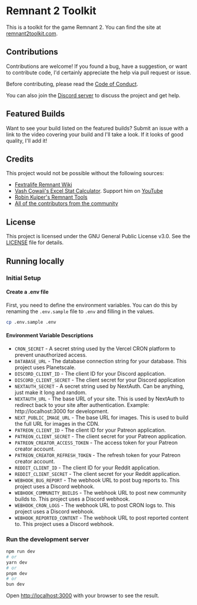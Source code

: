 # Remnant 2 Toolkit

This is a toolkit for the game Remnant 2. You can find the site at [remnant2toolkit.com](https://remnant2toolkit.com).

## Contributions

Contributions are welcome! If you found a bug, have a suggestion, or want to contribute code, I'd certainly appreciate the help via pull request or issue.

Before contributing, please read the [Code of Conduct](CODE_OF_CONDUCT.md).

You can also join the [Discord server](https://discord.gg/kgVaU3zAQ7) to discuss the project and get help.

## Featured Builds

Want to see your build listed on the featured builds? Submit an issue with a link to the video covering your build and I'll take a look. If it looks of good quality, I'll add it!

## Credits

This project would not be possible without the following sources:

- [Fextralife Remnant Wiki](https://remnant2.wiki.fextralife.com/Remnant+2+Wiki)
- [Vash Cowaii's Excel Stat Calculator](https://docs.google.com/spreadsheets/d/1I7vkh50KWJZSxNy4FqxvniFWBstJQEMtpwtxQ3ByoPw/edit?pli=1). Support him on [YouTube](https://www.youtube.com/@VashCowaii)
- [Robin Kuiper's Remnant Tools](https://remnant.rkuiper.nl/)
- [All of the contributors from the community](CONTRIBUTORS.md)

## License

This project is licensed under the GNU General Public License v3.0. See the [LICENSE](LICENSE.md) file for details.

## Running locally

### Initial Setup

#### Create a .env file

First, you need to define the environment variables. You can do this by renaming the `.env.sample` file to `.env`
and filling in the values.

```bash
cp .env.sample .env
```

#### Environment Variable Descriptions

- `CRON_SECRET` - A secret string used by the Vercel CRON platform to prevent unauthorized access.
- `DATABASE_URL` - The database connection string for your database. This project uses Planetscale.
- `DISCORD_CLIENT_ID` - The client ID for your Discord application.
- `DISCORD_CLIENT_SECRET` - The client secret for your Discord application
- `NEXTAUTH_SECRET` - A secret string used by NextAuth. Can be anything, just make it long and random.
- `NEXTAUTH_URL` - The base URL of your site. This is used by NextAuth to redirect back to your site after authentication. Example: http://localhost:3000 for development.
- `NEXT_PUBLIC_IMAGE_URL` - The base URL for images. This is used to build the full URL for images in the CDN.
- `PATREON_CLIENT_ID` - The client ID for your Patreon application.
- `PATREON_CLIENT_SECRET` - The client secret for your Patreon application.
- `PATREON_CREATOR_ACCESS_TOKEN` - The access token for your Patreon creator account.
- `PATREON_CREATOR_REFRESH_TOKEN` - The refresh token for your Patreon creator account.
- `REDDIT_CLIENT_ID` - The client ID for your Reddit application.
- `REDDIT_CLIENT_SECRET` - The client secret for your Reddit application.
- `WEBHOOK_BUG_REPORT` - The webhook URL to post bug reports to. This project uses a Discord webhook.
- `WEBHOOK_COMMUNITY_BUILDS` - The webhook URL to post new community builds to. This project uses a Discord webhook.
- `WEBHOOK_CRON_LOGS` - The webhook URL to post CRON logs to. This project uses a Discord webhook.
- `WEBHOOK_REPORTED_CONTENT` - The webhook URL to post reported content to. This project uses a Discord webhook.

### Run the development server

```bash
npm run dev
# or
yarn dev
# or
pnpm dev
# or
bun dev
```

Open [http://localhost:3000](http://localhost:3000) with your browser to see the result.
